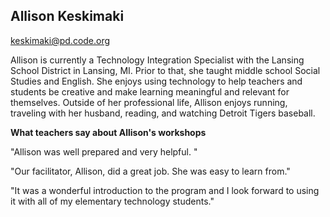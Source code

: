## Allison Keskimaki

[keskimaki@pd.code.org](mailto:keskimaki@pd.code.org)

Allison is currently a Technology Integration Specialist with the Lansing School District in Lansing, MI. Prior to that, she taught middle school Social Studies and English. She enjoys using technology to help teachers and students be creative and make learning meaningful and relevant for themselves. Outside of her professional life, Allison enjoys running, traveling with her husband, reading, and watching Detroit Tigers baseball.

**What teachers say about Allison's workshops**

"Allison was well prepared and very helpful. "

"Our facilitator, Allison, did a great job. She was easy to learn from."

"It was a wonderful introduction to the program and I look forward to using it with all of my elementary technology students."
